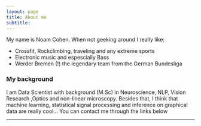 ```yaml
---
layout: page
title: About me
subtitle:
---
```


My name is Noam Cohen. When not geeking around I really like:
- Crossfit, Rockclimbing, traveling and any extreme sports
- Electronic music and espescially Bass
- Werder Bremen (!) the legendary team from the German Bundesliga

### My background

I am Data Scientist with background (M.Sc) in Neuroscience, NLP, Vision Research
,Optics and non-linear microscopy. Besides that, I think that machine learning,
statistical signal processing and inference on graphical data are really cool...
You can contact me through the links below

---------------------------------------------------------------------------------